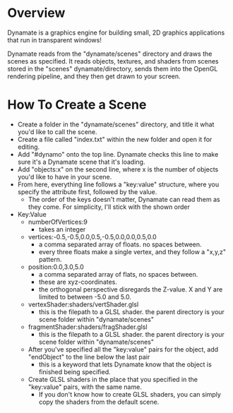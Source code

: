 # Overview

Dynamate is a graphics engine for building small, 2D graphics applications that run in transparent windows!

Dynamate reads from the "dynamate/scenes" directory and draws the scenes as specified. It reads objects, textures, and shaders from scenes
stored in the "scenes" dynamate/directory, sends them into the OpenGL rendering pipeline, and they then get drawn to your screen.

# How To Create a Scene

  - Create a folder in the "dynamate/scenes" directory, and title it what you'd like to call the scene.
  - Create a file called "index.txt" within the new folder and open it for editing.
  - Add "#dynamo" onto the top line. Dynamate checks this line to make sure it's a Dynamate scene that it's loading.
  - Add "objects:x" on the second line, where x is the number of objects you'd like to have in your scene.
  - From here, everything line follows a "key:value" structure, where you specify the attribute first, followed by the value.
    - The order of the keys doesn't matter, Dynamate can read them as they come. For simplicity, I'll stick with the shown order
  - Key:Value
    - numberOfVertices:9
      - takes an integer
    - vertices:-0.5,-0.5,0.0,0.5,-0.5,0.0,0.0,0.5,0.0
      - a comma separated array of floats. no spaces between.
      - every three floats make a single vertex, and they follow a "x,y,z" pattern.
    - position:0.0,3.0,5.0
      - a comma separated array of flats, no spaces between.
      - these are xyz-coordinates.
      - the orthogonal perspective disregards the Z-value. X and Y are limited to between -5.0 and 5.0.
    - vertexShader:shaders/vertShader.glsl
      - this is the filepath to a GLSL shader. the parent directory is your scene folder within "dynamate/scenes"
    - fragmentShader:shaders/fragShader.glsl
      - this is the filepath to a GLSL shader. the parent directory is your scene folder within "dynamate/scenes"
    - After you've specified all the "key:value" pairs for the object, add "endObject" to the line below the last pair
      - this is a keyword that lets Dynamate know that the object is finished being specified.
    - Create GLSL shaders in the place that you specified in the "key:value" pairs, with the same name.
      - If you don't know how to create GLSL shaders, you can simply copy the shaders from the default scene.
